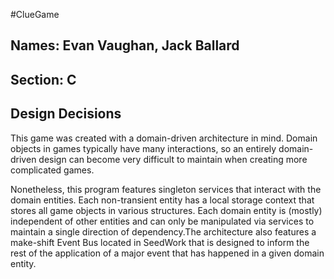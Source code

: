 #ClueGame

## Names: Evan Vaughan, Jack Ballard
## Section: C

## Design Decisions

This game was created with a domain-driven architecture in mind. Domain objects in games typically have many interactions, so an entirely domain-driven design can become very difficult to maintain when creating more complicated games.

Nonetheless, this program features singleton services that interact with the domain entities. Each non-transient entity has a local storage context that stores all game objects in various structures. Each domain entity is (mostly) independent of other entities and can only be manipulated via services to maintain a single direction of dependency.The architecture also features a make-shift Event Bus located in SeedWork that is designed to inform the rest of the application of a major event that has happened in a given domain entity. 
